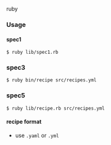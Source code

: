 ruby

### Usage


#### spec1

```
$ ruby lib/spec1.rb
```

### spec3

```
$ ruby bin/recipe src/recipes.yml
```

### spec5

```
$ ruby lib/recipe.rb src/recipes.yml
```

#### recipe format

* use `.yaml` or `.yml`
